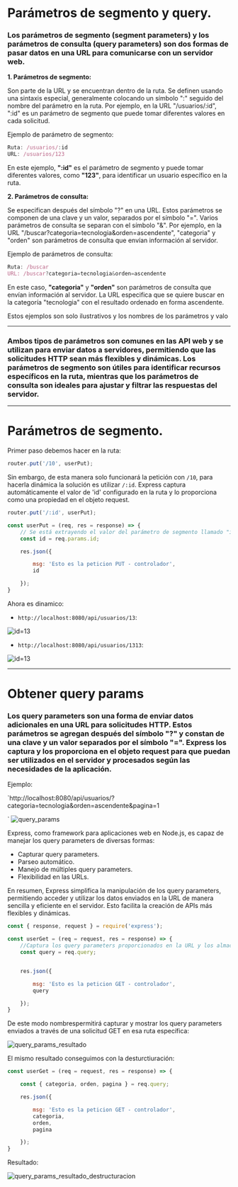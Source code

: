 # Parámetros de segmento y query.

### Los parámetros de segmento (segment parameters) y los parámetros de consulta (query parameters) son dos formas de pasar datos en una URL para comunicarse con un servidor web.

**1. Parámetros de segmento:**

 Son parte de la URL y se encuentran dentro de la ruta. Se definen usando una sintaxis especial, generalmente colocando un símbolo ":" seguido del nombre del parámetro en la ruta. Por ejemplo, en la URL "/usuarios/:id", ":id" es un parámetro de segmento que puede tomar diferentes valores en cada solicitud.

 Ejemplo de parámetro de segmento:
 ```javascript
 Ruta: /usuarios/:id
URL: /usuarios/123
 ```
 En este ejemplo, **":id"** es el parámetro de segmento y puede tomar diferentes valores, como **"123"**, para identificar un usuario específico en la ruta.

**2. Parámetros de consulta:**

 Se especifican después del símbolo "?" en una URL. Estos parámetros se componen de una clave y un valor, separados por el símbolo "=". Varios parámetros de consulta se separan con el símbolo "&". Por ejemplo, en la URL "/buscar?categoria=tecnologia&orden=ascendente", "categoria" y "orden" son parámetros de consulta que envían información al servidor.

Ejemplo de parámetros de consulta:

```javascript
Ruta: /buscar
URL: /buscar?categoria=tecnologia&orden=ascendente
```
En este caso, **"categoria"** y **"orden"** son parámetros de consulta que envían información al servidor. La URL especifica que se quiere buscar en la categoría "tecnologia" con el resultado ordenado en forma ascendente.

Estos ejemplos son solo ilustrativos y los nombres de los parámetros y valo

***
### Ambos tipos de parámetros son comunes en las API web y se utilizan para enviar datos a servidores, permitiendo que las solicitudes HTTP sean más flexibles y dinámicas. Los parámetros de segmento son útiles para identificar recursos específicos en la ruta, mientras que los parámetros de consulta son ideales para ajustar y filtrar las respuestas del servidor.
***



# Parámetros de segmento.

Primer paso debemos hacer en la ruta:

```javascript
router.put('/10', userPut);
```
Sin embargo, de esta manera solo funcionará la petición con `/10`, para hacerla dinámica la solución es utilizar `/:id`. Express captura automáticamente el valor de 'id' configurado en la ruta y lo proporciona como una propiedad en el objeto request.

```javascript
router.put('/:id', userPut);
```

```javascript
const userPut = (req, res = response) => {
    // Se está extrayendo el valor del parámetro de segmento llamado "id" de la solicitud.
    const id = req.params.id;

    res.json({

        msg: 'Esto es la peticion PUT - controlador',
        id

    });
}
```
Ahora es dinamico:

* `http://localhost:8080/api/usuarios/13`:

![id=13](/img/parametrosDeSegmentID1o.png)

* `http://localhost:8080/api/usuarios/1313`:

![id=13](/img/parametrosDeSegmentID1313.png)

***
# Obtener query params

### Los query parameters son una forma de enviar datos adicionales en una URL para solicitudes HTTP. Estos parámetros se agregan después del símbolo "?" y constan de una clave y un valor separados por el símbolo "=". Express los captura y los proporciona en el objeto request para que puedan ser utilizados en el servidor y procesados según las necesidades de la aplicación.

Ejemplo:

`http://localhost:8080/api/usuarios/?categoria=tecnologia&orden=ascendente&pagina=1

`
![query_params](/img/query_params.png)

Express, como framework para aplicaciones web en Node.js, es capaz de manejar los query parameters de diversas formas:
* Capturar query parameters.
* Parseo automático.
* Manejo de múltiples query parameters.
* Flexibilidad en las URLs.


En resumen, Express simplifica la manipulación de los query parameters, permitiendo acceder y utilizar los datos enviados en la URL de manera sencilla y eficiente en el servidor. Esto facilita la creación de APIs más flexibles y dinámicas.


```javascript
const { response, request } = require('express');

const userGet = (req = request, res = response) => {
    //Captura los query parameters proporcionados en la URL y los almacena en la variable.
    const query = req.query;


    res.json({

        msg: 'Esto es la peticion GET - controlador',
        query

    });
}
```
De este modo nombrespermitirá capturar y mostrar los query parameters enviados a través de una solicitud GET en esa ruta específica:

![query_params_resultado](/img/query_params_resultado.png)

El mismo resultado conseguimos con la desturctiuración:

```javascript
const userGet = (req = request, res = response) => {

    const { categoria, orden, pagina } = req.query;

    res.json({

        msg: 'Esto es la peticion GET - controlador',
        categoria, 
        orden, 
        pagina

    });
}
```
Resultado:

![query_params_resultado_destructuracion](/img/query_params_resultado_destructuracion.png)




